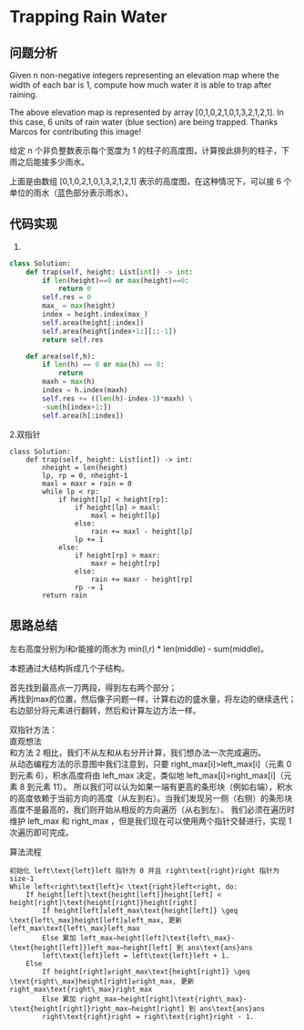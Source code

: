 #   Trapping Rain Water

## 问题分析

Given n non-negative integers representing an elevation map where the width of each bar is 1, compute how much water it is able to trap after raining.

The above elevation map is represented by array [0,1,0,2,1,0,1,3,2,1,2,1]. In this case, 6 units of rain water (blue section) are being trapped. Thanks Marcos for contributing this image!

给定 n 个非负整数表示每个宽度为 1 的柱子的高度图，计算按此排列的柱子，下雨之后能接多少雨水。

上面是由数组 [0,1,0,2,1,0,1,3,2,1,2,1] 表示的高度图，在这种情况下，可以接 6 个单位的雨水（蓝色部分表示雨水）。 


## 代码实现

1.
```python
class Solution:
    def trap(self, height: List[int]) -> int:
        if len(height)==0 or max(height)==0:
            return 0
        self.res = 0
        max_ = max(height)
        index = height.index(max_)
        self.area(height[:index])
        self.area(height[index+1:][::-1])
        return self.res

    def area(self,h):
        if len(h) == 0 or max(h) == 0:
            return 
        maxh = max(h)
        index = h.index(maxh)
        self.res += ((len(h)-index-1)*maxh) \
        -sum(h[index+1:])
        self.area(h[:index])
```

2.双指针
```
class Solution:
    def trap(self, height: List[int]) -> int:
        nheight = len(height)
        lp, rp = 0, nheight-1
        maxl = maxr = rain = 0
        while lp < rp:
            if height[lp] < height[rp]:
                if height[lp] > maxl:
                    maxl = height[lp]
                else:
                    rain += maxl - height[lp]
                lp += 1
            else:
                if height[rp] > maxr:
                    maxr = height[rp]
                else:
                    rain += maxr - height[rp]
                rp -= 1
        return rain
```


## 思路总结

左右高度分别为l和r能接的雨水为 min(l,r) * len(middle) - sum(middle)。

本题通过大结构拆成几个子结构。

首先找到最高点一刀两段，得到左右两个部分；  
再找到max的位置，然后像子问题一样，计算右边的盛水量，将左边的继续迭代；  
右边部分将元素进行翻转，然后和计算左边方法一样。

双指针方法：  
直观想法  
和方法 2 相比，我们不从左和从右分开计算，我们想办法一次完成遍历。  
从动态编程方法的示意图中我们注意到，只要 right_max[i]>left_max[i]（元素 0 到元素 6），积水高度将由 left_max 决定，类似地 left_max[i]>right_max[i]（元素 8 到元素 11）。
所以我们可以认为如果一端有更高的条形块（例如右端），积水的高度依赖于当前方向的高度（从左到右）。当我们发现另一侧（右侧）的条形块高度不是最高的，我们则开始从相反的方向遍历（从右到左）。
我们必须在遍历时维护 left_max 和 right_max ，但是我们现在可以使用两个指针交替进行，实现 1 次遍历即可完成。

算法流程  

    初始化 left\text{left}left 指针为 0 并且 right\text{right}right 指针为 size-1
    While left<right\text{left}< \text{right}left<right, do:
        If height[left]\text{height[left]}height[left] < height[right]\text{height[right]}height[right]
            If height[left]≥left_max\text{height[left]} \geq \text{left\_max}height[left]≥left_max, 更新 left_max\text{left\_max}left_max
            Else 累加 left_max−height[left]\text{left\_max}-\text{height[left]}left_max−height[left] 到 ans\text{ans}ans
            left\text{left}left = left\text{left}left + 1.
        Else
            If height[right]≥right_max\text{height[right]} \geq \text{right\_max}height[right]≥right_max, 更新 right_max\text{right\_max}right_max
            Else 累加 right_max−height[right]\text{right\_max}-\text{height[right]}right_max−height[right] 到 ans\text{ans}ans
            right\text{right}right = right\text{right}right - 1.